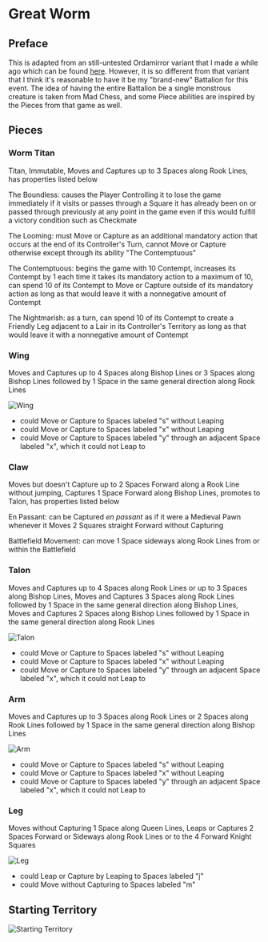 # Great Worm
## Preface
This is adapted from an still-untested Ordamirror variant that I made a while ago which can be found [here](https://praseodymiumspike.neocities.org/Snake_in_Ordamirror). However, it is so different from that variant that I think it's reasonable to have it be my "brand-new" Battalion for this event. The idea of having the entire Battalion be a single monstrous creature is taken from Mad Chess, and some Piece abilities are inspired by the Pieces from that game as well.
## Pieces
### Worm Titan
Titan, Immutable, Moves and Captures up to 3 Spaces along Rook Lines, has properties listed below

The Boundless: causes the Player Controlling it to lose the game immediately if it visits or passes through a Square it has already been on or passed through previously at any point in the game even if this would fulfill a victory condition such as Checkmate

The Looming: must Move or Capture as an additional mandatory action that occurs at the end of its Controller's Turn, cannot Move or Capture otherwise except through its ability "The Contemptuous"

The Contemptuous: begins the game with 10 Contempt, increases its Contempt by 1 each time it takes its mandatory action to a maximum of 10, can spend 10 of its Contempt to Move or Capture outside of its mandatory action as long as that would leave it with a nonnegative amount of Contempt

The Nightmarish: as a turn, can spend 10 of its Contempt to create a Friendly Leg adjacent to a Lair in its Controller's Territory as long as that would leave it with a nonnegative amount of Contempt
### Wing
Moves and Captures up to 4 Spaces along Bishop Lines or 3 Spaces along Bishop Lines followed by 1 Space in the same general direction along Rook Lines

![Wing](https://github.com/user-attachments/assets/c3793e56-9dd4-4bfb-834e-118d5f447938)
* could Move or Capture to Spaces labeled "s" without Leaping
* could Move or Capture to Spaces labeled "x" without Leaping
* could Move or Capture to Spaces labeled "y" through an adjacent Space labeled "x", which it could not Leap to
### Claw
Moves but doesn't Capture up to 2 Spaces Forward along a Rook Line without jumping, Captures 1 Space Forward along Bishop Lines, promotes to Talon, has properties listed below

En Passant: can be Captured *en passant* as if it were a Medieval Pawn whenever it Moves 2 Squares straight Forward without Capturing

Battlefield Movement: can move 1 Space sideways along Rook Lines from or within the Battlefield
### Talon
Moves and Captures up to 4 Spaces along Rook Lines or up to 3 Spaces along Bishop Lines, Moves and Captures 3 Spaces along Rook Lines followed by 1 Space in the same general direction along Bishop Lines, Moves and Captures 2 Spaces along Bishop Lines followed by 1 Space in the same general direction along Rook Lines

![Talon](https://github.com/user-attachments/assets/cf9bb05f-e5e8-4369-aea0-af604f07810b)
* could Move or Capture to Spaces labeled "s" without Leaping
* could Move or Capture to Spaces labeled "x" without Leaping
* could Move or Capture to Spaces labeled "y" through an adjacent Space labeled "x", which it could not Leap to
### Arm
Moves and Captures up to 3 Spaces along Rook Lines or 2 Spaces along Rook Lines followed by 1 Space in the same general direction along Bishop Lines

![Arm](https://github.com/user-attachments/assets/b62123aa-2527-419d-b087-f96ea3d16c99)
* could Move or Capture to Spaces labeled "s" without Leaping
* could Move or Capture to Spaces labeled "x" without Leaping
* could Move or Capture to Spaces labeled "y" through an adjacent Space labeled "x", which it could not Leap to
### Leg
Moves without Capturing 1 Space along Queen Lines, Leaps or Captures 2 Spaces Forward or Sideways along Rook Lines or to the 4 Forward Knight Squares

![Leg](https://github.com/user-attachments/assets/394042f3-f392-4d94-b214-aa2a96382432)
* could Leap or Capture by Leaping to Spaces labeled "j"
* could Move without Capturing to Spaces labeled "m"
## Starting Territory
![Starting Territory](https://github.com/user-attachments/assets/c9f06c54-a310-46dc-9529-25bbc4474b08)
